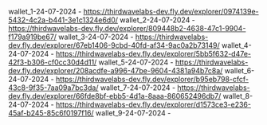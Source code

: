wallet_1-24-07-2024 - https://thirdwavelabs-dev.fly.dev/explorer/0974139e-5432-4c2a-b441-3e1c1324e6d0/
wallet_2-24-07-2024 - https://thirdwavelabs-dev.fly.dev/explorer/809448b2-4638-47c1-9904-f179a919be67/
wallet_3-24-07-2024 - https://thirdwavelabs-dev.fly.dev/explorer/67eb1406-9cbd-40fd-af34-9ac0a2b73149/
wallet_4-24-07-2024 - https://thirdwavelabs-dev.fly.dev/explorer/5bb5f632-d47e-42f3-b306-cf0cc30d4d11/
wallet_5-24-07-2024 - https://thirdwavelabs-dev.fly.dev/explorer/208acdfe-a996-47be-9604-4381a94b7c8a/
wallet_6-24-07-2024 - https://thirdwavelabs-dev.fly.dev/explorer/b95eb798-cfcf-43c8-9f35-7aa09a7bc3da/
wallet_7-24-07-2024 - https://thirdwavelabs-dev.fly.dev/explorer/66fde8bf-ebb5-4d1a-8aaa-860652496db7/
wallet_8-24-07-2024 - https://thirdwavelabs-dev.fly.dev/explorer/d1573ce3-e236-45af-b245-85c6f0197f16/
wallet_9-24-07-2024 - 
